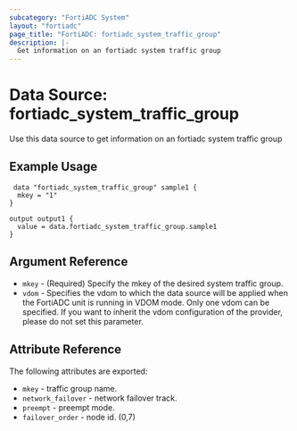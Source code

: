 ```yaml
---
subcategory: "FortiADC System"
layout: "fortiadc"
page_title: "FortiADC: fortiadc_system_traffic_group"
description: |-
  Get information on an fortiadc system traffic group
---
```


# Data Source: fortiadc_system_traffic_group
Use this data source to get information on an fortiadc system traffic group

## Example Usage

```hcl
 data "fortiadc_system_traffic_group" sample1 {
  mkey = "1"
}

output output1 {
  value = data.fortiadc_system_traffic_group.sample1
}
```

## Argument Reference
* `mkey` - (Required) Specify the mkey of the desired  system traffic group.
* `vdom` - Specifies the vdom to which the data source will be applied when the FortiADC unit is running in VDOM mode. Only one vdom can be specified. If you want to inherit the vdom configuration of the provider, please do not set this parameter.


## Attribute Reference

The following attributes are exported:

* `mkey` - traffic group name.
* `network_failover` - network failover track. 
* `preempt` - preempt mode. 
* `failover_order` - node id. (0,7)

